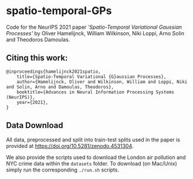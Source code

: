 # spatio-temporal-GPs
Code for the NeurIPS 2021 paper *'Spatio-Temporal Variational Gaussian Processes'* by Oliver Hamelijnck, William Wilkinson, Niki Loppi, Arno Solin and Theodoros Damoulas.

## Citing this work:
```
@inproceedings{hamelijnck2021spatio,
	title={Spatio-Temporal Variational {G}aussian Processes},
	author={Hamelijnck, Oliver and Wilkinson, William and Loppi, Niki and Solin, Arno and Damoulas, Theodoros},
	booktitle={Advances in Neural Information Processing Systems (NeurIPS)},
	year={2021},
}
```


## Data Download

All data, preprocessed and split into train-test splits used in the paper is provided at https://doi.org/10.5281/zenodo.4531304. 



We also provide the scripts used to download the London air pollution and NYC crime data within the  `datasets` folder. To download (on Mac/Unix) simply run the corresponding `./run.sh` scripts.

